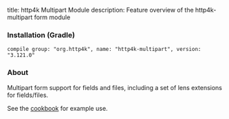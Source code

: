 title: http4k Multipart Module
description: Feature overview of the http4k-multipart form module

### Installation (Gradle)
```compile group: "org.http4k", name: "http4k-multipart", version: "3.121.0"```

### About

Multipart form support for fields and files, including a set of lens extensions for fields/files.

See the [cookbook](/cookbook/multipart_forms/) for example use.
